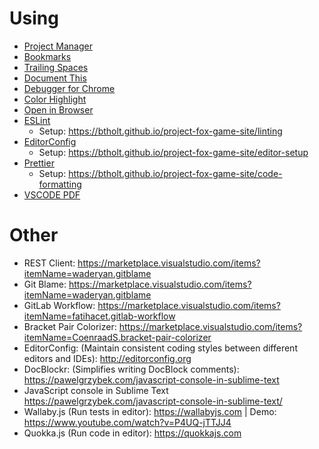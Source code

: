 # Using

- [Project Manager](https://marketplace.visualstudio.com/items?itemName=alefragnani.project-manager)
- [Bookmarks](https://marketplace.visualstudio.com/items?itemName=alefragnani.Bookmarks&WT.mc_id=vscodecandothat-dotcom)
- [Trailing Spaces](https://marketplace.visualstudio.com/items?itemName=shardulm94.trailing-spaces)
- [Document This](https://marketplace.visualstudio.com/items?itemName=joelday.docthis)
- [Debugger for Chrome](https://marketplace.visualstudio.com/items?itemName=msjsdiag.debugger-for-chrome)
- [Color Highlight](https://marketplace.visualstudio.com/items?itemName=naumovs.color-highlight)
- [Open in Browser](https://marketplace.visualstudio.com/items?itemName=techer.open-in-browser)
- [ESLint](https://github.com/Microsoft/vscode-eslint)
  - Setup: <https://btholt.github.io/project-fox-game-site/linting>
- [EditorConfig](https://marketplace.visualstudio.com/items?itemName=EditorConfig.EditorConfig)
  - Setup: <https://btholt.github.io/project-fox-game-site/editor-setup>
- [Prettier](https://marketplace.visualstudio.com/items?itemName=esbenp.prettier-vscode)
  - Setup: <https://btholt.github.io/project-fox-game-site/code-formatting>
- [VSCODE PDF](https://marketplace.visualstudio.com/items?itemName=tomoki1207.pdf)

# Other

- REST Client: <https://marketplace.visualstudio.com/items?itemName=waderyan.gitblame>
- Git Blame: <https://marketplace.visualstudio.com/items?itemName=waderyan.gitblame>
- GitLab Workflow: <https://marketplace.visualstudio.com/items?itemName=fatihacet.gitlab-workflow>
- Bracket Pair Colorizer: <https://marketplace.visualstudio.com/items?itemName=CoenraadS.bracket-pair-colorizer>
- EditorConfig: (Maintain consistent coding styles between different editors and IDEs): <http://editorconfig.org>
- Doc​Blockr: (Simplifies writing DocBlock comments): <https://pawelgrzybek.com/javascript-console-in-sublime-text>
- JavaScript console in Sublime Text <https://pawelgrzybek.com/javascript-console-in-sublime-text/>
- Wallaby.js (Run tests in editor): <https://wallabyjs.com> | Demo: <https://www.youtube.com/watch?v=P4UQ-jTTJJ4>
- Quokka.js (Run code in editor): <https://quokkajs.com>
